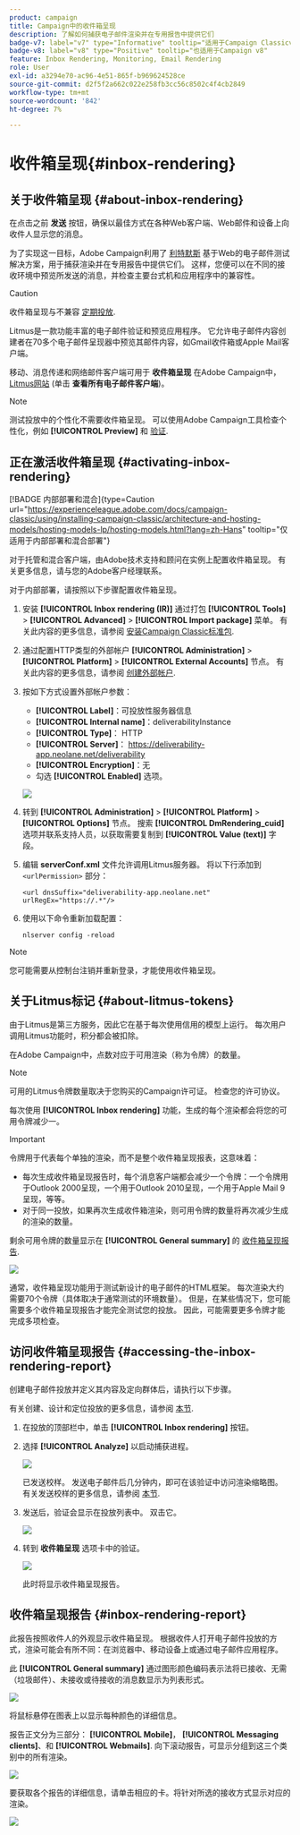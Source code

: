```yaml
---
product: campaign
title: Campaign中的收件箱呈现
description: 了解如何捕获电子邮件渲染并在专用报告中提供它们
badge-v7: label="v7" type="Informative" tooltip="适用于Campaign Classicv7"
badge-v8: label="v8" type="Positive" tooltip="也适用于Campaign v8"
feature: Inbox Rendering, Monitoring, Email Rendering
role: User
exl-id: a3294e70-ac96-4e51-865f-b969624528ce
source-git-commit: d2f5f2a662c022e258fb3cc56c8502c4f4cb2849
workflow-type: tm+mt
source-wordcount: '842'
ht-degree: 7%

---
```


# 收件箱呈现{#inbox-rendering}

## 关于收件箱呈现 {#about-inbox-rendering}

在点击之前 **发送** 按钮，确保以最佳方式在各种Web客户端、Web邮件和设备上向收件人显示您的消息。

为了实现这一目标，Adobe Campaign利用了 [利特默斯](https://litmus.com/email-testing) 基于Web的电子邮件测试解决方案，用于捕获渲染并在专用报告中提供它们。 这样，您便可以在不同的接收环境中预览所发送的消息，并检查主要台式机和应用程序中的兼容性。

>[!CAUTION]
>收件箱呈现与不兼容 [定期投放](communication-channels.md#recurring-delivery).
>

Litmus是一款功能丰富的电子邮件验证和预览应用程序。 它允许电子邮件内容创建者在70多个电子邮件呈现器中预览其邮件内容，如Gmail收件箱或Apple Mail客户端。

移动、消息传递和网络邮件客户端可用于 **收件箱呈现** 在Adobe Campaign中， [Litmus网站](https://litmus.com/email-testing) (单击 **查看所有电子邮件客户端**)。

>[!NOTE]
>
>测试投放中的个性化不需要收件箱呈现。 可以使用Adobe Campaign工具检查个性化，例如 **[!UICONTROL Preview]** 和 [验证](steps-validating-the-delivery.md#sending-a-proof).

## 正在激活收件箱呈现 {#activating-inbox-rendering}

[!BADGE 内部部署和混合]{type=Caution url="https://experienceleague.adobe.com/docs/campaign-classic/using/installing-campaign-classic/architecture-and-hosting-models/hosting-models-lp/hosting-models.html?lang=zh-Hans" tooltip="仅适用于内部部署和混合部署"}

对于托管和混合客户端，由Adobe技术支持和顾问在实例上配置收件箱呈现。 有关更多信息，请与您的Adobe客户经理联系。

对于内部部署，请按照以下步骤配置收件箱呈现。

1. 安装 **[!UICONTROL Inbox rendering (IR)]** 通过打包 **[!UICONTROL Tools]** > **[!UICONTROL Advanced]** > **[!UICONTROL Import package]** 菜单。 有关此内容的更多信息，请参阅 [安装Campaign Classic标准包](../../installation/using/installing-campaign-standard-packages.md).
1. 通过配置HTTP类型的外部帐户 **[!UICONTROL Administration]** > **[!UICONTROL Platform]** > **[!UICONTROL External Accounts]** 节点。 有关此内容的更多信息，请参阅 [创建外部帐户](../../installation/using/external-accounts.md#creating-an-external-account).
1. 按如下方式设置外部帐户参数：
   * **[!UICONTROL Label]**：可投放性服务器信息
   * **[!UICONTROL Internal name]**：deliverabilityInstance
   * **[!UICONTROL Type]**： HTTP
   * **[!UICONTROL Server]**： https://deliverability-app.neolane.net/deliverability
   * **[!UICONTROL Encryption]**：无
   * 勾选 **[!UICONTROL Enabled]** 选项。

   ![](assets/s_tn_inbox_rendering_external-account.png)

1. 转到 **[!UICONTROL Administration]** > **[!UICONTROL Platform]** > **[!UICONTROL Options]** 节点。 搜索 **[!UICONTROL DmRendering_cuid]** 选项并联系支持人员，以获取需要复制到 **[!UICONTROL Value (text)]** 字段。
1. 编辑 **serverConf.xml** 文件允许调用Litmus服务器。 将以下行添加到 `<urlPermission>` 部分：

   ```
   <url dnsSuffix="deliverability-app.neolane.net" urlRegEx="https://.*"/>
   ```

1. 使用以下命令重新加载配置：

   ```
   nlserver config -reload
   ```

>[!NOTE]
>
>您可能需要从控制台注销并重新登录，才能使用收件箱呈现。

## 关于Litmus标记 {#about-litmus-tokens}

由于Litmus是第三方服务，因此它在基于每次使用信用的模型上运行。 每次用户调用Litmus功能时，积分都会被扣除。

在Adobe Campaign中，点数对应于可用渲染（称为令牌）的数量。

>[!NOTE]
>
>可用的Litmus令牌数量取决于您购买的Campaign许可证。 检查您的许可协议。

每次使用 **[!UICONTROL Inbox rendering]** 功能，生成的每个渲染都会将您的可用令牌减少一。

>[!IMPORTANT]
>
>令牌用于代表每个单独的渲染，而不是整个收件箱呈现报表，这意味着：
>
>* 每次生成收件箱呈现报告时，每个消息客户端都会减少一个令牌：一个令牌用于Outlook 2000呈现，一个用于Outlook 2010呈现，一个用于Apple Mail 9呈现，等等。
>* 对于同一投放，如果再次生成收件箱渲染，则可用令牌的数量将再次减少生成的渲染的数量。
>

剩余可用令牌的数量显示在 **[!UICONTROL General summary]** 的 [收件箱呈现报告](#inbox-rendering-report).

![](assets/s_tn_inbox_rendering_tokens.png)

通常，收件箱呈现功能用于测试新设计的电子邮件的HTML框架。 每次渲染大约需要70个令牌（具体取决于通常测试的环境数量）。 但是，在某些情况下，您可能需要多个收件箱呈现报告才能完全测试您的投放。 因此，可能需要更多令牌才能完成多项检查。

## 访问收件箱呈现报告 {#accessing-the-inbox-rendering-report}

创建电子邮件投放并定义其内容及定向群体后，请执行以下步骤。

有关创建、设计和定位投放的更多信息，请参阅 [本节](about-email-channel.md).

1. 在投放的顶部栏中，单击 **[!UICONTROL Inbox rendering]** 按钮。
1. 选择 **[!UICONTROL Analyze]** 以启动捕获进程。

   ![](assets/s_tn_inbox_rendering_button.png)

   已发送校样。 发送电子邮件后几分钟内，即可在该验证中访问渲染缩略图。 有关发送校样的更多信息，请参阅 [本节](steps-validating-the-delivery.md#sending-a-proof).

1. 发送后，验证会显示在投放列表中。 双击它。

   ![](assets/s_tn_inbox_rendering_delivery_list.png)

1. 转到 **收件箱呈现** 选项卡中的验证。

   ![](assets/s_tn_inbox_rendering_tab.png)

   此时将显示收件箱呈现报告。

## 收件箱呈现报告 {#inbox-rendering-report}

此报告按照收件人的外观显示收件箱呈现。 根据收件人打开电子邮件投放的方式，渲染可能会有所不同：在浏览器中、移动设备上或通过电子邮件应用程序。

此 **[!UICONTROL General summary]** 通过图形颜色编码表示法将已接收、无需（垃圾邮件）、未接收或待接收的消息数显示为列表形式。

![](assets/s_tn_inbox_rendering_summary.png)

将鼠标悬停在图表上以显示每种颜色的详细信息。

报告正文分为三部分： **[!UICONTROL Mobile]**， **[!UICONTROL Messaging clients]**、和 **[!UICONTROL Webmails]**. 向下滚动报告，可显示分组到这三个类别中的所有渲染。

![](assets/s_tn_inbox_rendering_report.png)

要获取各个报告的详细信息，请单击相应的卡。将针对所选的接收方式显示对应的渲染。

![](assets/s_tn_inbox_rendering_example.png)
